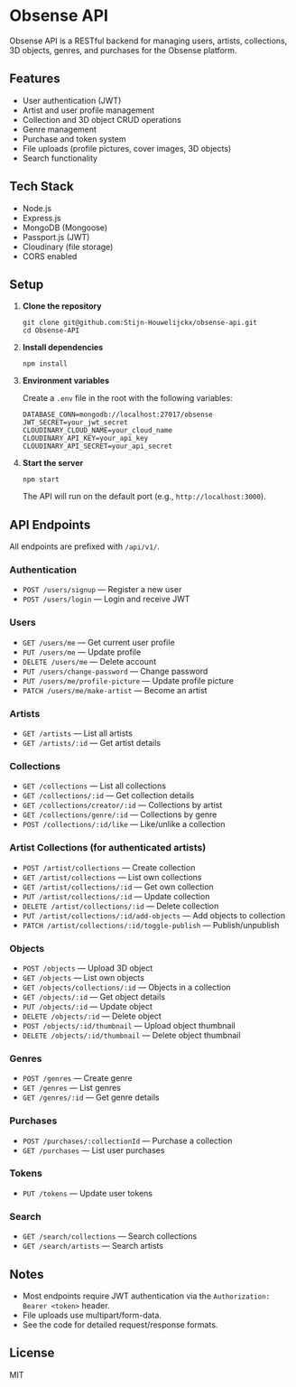 # Obsense API

Obsense API is a RESTful backend for managing users, artists, collections, 3D objects, genres, and purchases for the Obsense platform.

## Features

- User authentication (JWT)
- Artist and user profile management
- Collection and 3D object CRUD operations
- Genre management
- Purchase and token system
- File uploads (profile pictures, cover images, 3D objects)
- Search functionality

## Tech Stack

- Node.js
- Express.js
- MongoDB (Mongoose)
- Passport.js (JWT)
- Cloudinary (file storage)
- CORS enabled

## Setup

1. **Clone the repository**

   ```
   git clone git@github.com:Stijn-Houwelijckx/obsense-api.git
   cd Obsense-API
   ```

2. **Install dependencies**

   ```
   npm install
   ```

3. **Environment variables**

   Create a `.env` file in the root with the following variables:

   ```
   DATABASE_CONN=mongodb://localhost:27017/obsense
   JWT_SECRET=your_jwt_secret
   CLOUDINARY_CLOUD_NAME=your_cloud_name
   CLOUDINARY_API_KEY=your_api_key
   CLOUDINARY_API_SECRET=your_api_secret
   ```

4. **Start the server**

   ```
   npm start
   ```

   The API will run on the default port (e.g., `http://localhost:3000`).

## API Endpoints

All endpoints are prefixed with `/api/v1/`.

### Authentication

- `POST /users/signup` — Register a new user
- `POST /users/login` — Login and receive JWT

### Users

- `GET /users/me` — Get current user profile
- `PUT /users/me` — Update profile
- `DELETE /users/me` — Delete account
- `PUT /users/change-password` — Change password
- `PUT /users/me/profile-picture` — Update profile picture
- `PATCH /users/me/make-artist` — Become an artist

### Artists

- `GET /artists` — List all artists
- `GET /artists/:id` — Get artist details

### Collections

- `GET /collections` — List all collections
- `GET /collections/:id` — Get collection details
- `GET /collections/creator/:id` — Collections by artist
- `GET /collections/genre/:id` — Collections by genre
- `POST /collections/:id/like` — Like/unlike a collection

### Artist Collections (for authenticated artists)

- `POST /artist/collections` — Create collection
- `GET /artist/collections` — List own collections
- `GET /artist/collections/:id` — Get own collection
- `PUT /artist/collections/:id` — Update collection
- `DELETE /artist/collections/:id` — Delete collection
- `PUT /artist/collections/:id/add-objects` — Add objects to collection
- `PATCH /artist/collections/:id/toggle-publish` — Publish/unpublish

### Objects

- `POST /objects` — Upload 3D object
- `GET /objects` — List own objects
- `GET /objects/collections/:id` — Objects in a collection
- `GET /objects/:id` — Get object details
- `PUT /objects/:id` — Update object
- `DELETE /objects/:id` — Delete object
- `POST /objects/:id/thumbnail` — Upload object thumbnail
- `DELETE /objects/:id/thumbnail` — Delete object thumbnail

### Genres

- `POST /genres` — Create genre
- `GET /genres` — List genres
- `GET /genres/:id` — Get genre details

### Purchases

- `POST /purchases/:collectionId` — Purchase a collection
- `GET /purchases` — List user purchases

### Tokens

- `PUT /tokens` — Update user tokens

### Search

- `GET /search/collections` — Search collections
- `GET /search/artists` — Search artists

## Notes

- Most endpoints require JWT authentication via the `Authorization: Bearer <token>` header.
- File uploads use multipart/form-data.
- See the code for detailed request/response formats.

## License

MIT
